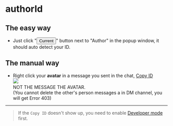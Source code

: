 # authorId

## The easy way

 - Just click "<button>Current</button>" button next to "Author" in the popup window, 
   it should auto detect your ID.


## The manual way
- Right click your **avatar** in a message you sent in the chat, [Copy ID](./developerMode.md)  
  <img src="https://media.giphy.com/media/YnNTRqKRxVcjOuyFps/giphy.gif">  
  NOT THE MESSAGE THE AVATAR.  
  (You cannot delete the other's person messages a in DM channel, you will get Error 403)


-----

> If the `Copy ID` doesn't show up, you need to enable [Developer mode](./developerMode.md) first.